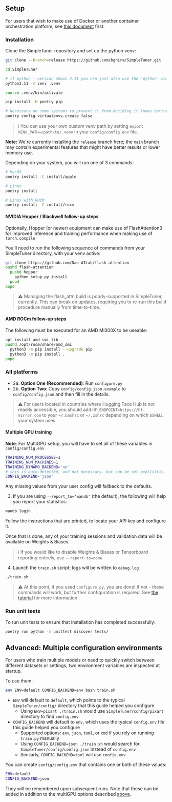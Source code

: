 ## Setup

For users that wish to make use of Docker or another container orchestration platform, see [this document](/documentation/DOCKER.md) first.

### Installation

Clone the SimpleTuner repository and set up the python venv:

```bash
git clone --branch=release https://github.com/bghira/SimpleTuner.git

cd SimpleTuner

# if python --version shows 3.11 you can just also use the 'python' command here.
python3.11 -m venv .venv

source .venv/bin/activate

pip install -U poetry pip

# Necessary on some systems to prevent it from deciding it knows better than us.
poetry config virtualenvs.create false
```

> ℹ️ You can use your own custom venv path by setting `export VENV_PATH=/path/to/.venv` in your `config/config.env` file.

**Note:** We're currently installing the `release` branch here; the `main` branch may contain experimental features that might have better results or lower memory use.

Depending on your system, you will run one of 3 commands:

```bash
# MacOS
poetry install -C install/apple

# Linux
poetry install

# Linux with ROCM
poetry install -C install/rocm
```

#### NVIDIA Hopper / Blackwell follow-up steps

Optionally, Hopper (or newer) equipment can make use of FlashAttention3 for improved inference and training performance when making use of `torch.compile`

You'll need to run the following sequence of commands from your SimpleTuner directory, with your venv active:

```bash
git clone https://github.com/Dao-AILab/flash-attention
pushd flash-attention
  pushd hopper
    python setup.py install
  popd
popd
```

> ⚠️ Managing the flash_attn build is poorly-supported in SimpleTuner, currently. This can break on updates, requiring you to re-run this build procedure manually from time-to-time.

#### AMD ROCm follow-up steps

The following must be executed for an AMD MI300X to be useable:

```bash
apt install amd-smi-lib
pushd /opt/rocm/share/amd_smi
  python3 -m pip install --upgrade pip
  python3 -m pip install .
popd
```

### All platforms

- 2a. **Option One (Recommended)**: Run `configure.py`
- 2b. **Option Two**: Copy `config/config.json.example` to `config/config.json` and then fill in the details.

> ⚠️ For users located in countries where Hugging Face Hub is not readily accessible, you should add `HF_ENDPOINT=https://hf-mirror.com` to your `~/.bashrc` or `~/.zshrc` depending on which `$SHELL` your system uses.

#### Multiple GPU training

**Note**: For MultiGPU setup, you will have to set all of these variables in `config/config.env`

```bash
TRAINING_NUM_PROCESSES=1
TRAINING_NUM_MACHINES=1
TRAINING_DYNAMO_BACKEND='no'
# this is auto-detected, and not necessary. but can be set explicitly.
CONFIG_BACKEND='json'
```

Any missing values from your user config will fallback to the defaults.

3. If you are using `--report_to='wandb'` (the default), the following will help you report your statistics:

```bash
wandb login
```

Follow the instructions that are printed, to locate your API key and configure it.

Once that is done, any of your training sessions and validation data will be available on Weights & Biases.

> ℹ️ If you would like to disable Weights & Biases or Tensorboard reporting entirely, use `--report-to=none`


4. Launch the `train.sh` script; logs will be written to `debug.log`

```bash
./train.sh
```

> ⚠️ At this point, if you used `configure.py`, you are done! If not - these commands will work, but further configuration is required. See [the tutorial](/TUTORIAL.md) for more information.

### Run unit tests

To run unit tests to ensure that installation has completed successfully:

```bash
poetry run python -m unittest discover tests/
```

## Advanced: Multiple configuration environments

For users who train multiple models or need to quickly switch between different datasets or settings, two environment variables are inspected at startup.

To use them:

```bash
env ENV=default CONFIG_BACKEND=env bash train.sh
```

- `ENV` will default to `default`, which points to the typical `SimpleTuner/config/` directory that this guide helped you configure
  - Using `ENV=pixart ./train.sh` would use `SimpleTuner/config/pixart` directory to find `config.env`
- `CONFIG_BACKEND` will default to `env`, which uses the typical `config.env` file this guide helped you configure
  - Supported options: `env`, `json`, `toml`, or `cmd` if you rely on running `train.py` manually
  - Using `CONFIG_BACKEND=json ./train.sh` would search for `SimpleTuner/config/config.json` instead of `config.env`
  - Similarly, `CONFIG_BACKEND=toml` will use `config.env`

You can create `config/config.env` that contains one or both of these values:

```bash
ENV=default
CONFIG_BACKEND=json
```

They will be remembered upon subsequent runs. Note that these can be added in addition to the multiGPU options described [above](#multiple-gpu-training).